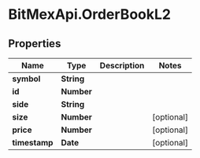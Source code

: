 # BitMexApi.OrderBookL2

## Properties
Name | Type | Description | Notes
------------ | ------------- | ------------- | -------------
**symbol** | **String** |  | 
**id** | **Number** |  | 
**side** | **String** |  | 
**size** | **Number** |  | [optional] 
**price** | **Number** |  | [optional] 
**timestamp** | **Date** |  | [optional] 


